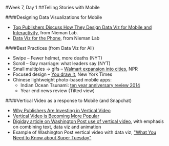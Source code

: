#Week 7, Day 1
##Telling Stories with Mobile

####Designing Data Visualizations for Mobile

- [Top Publishers Discuss How They Design Data Viz for Mobile and Interactivity](http://www.niemanlab.org/2016/03/small-screens-full-art-despite-their-size-smartphones-open-up-new-opportunities-for-interactives/), from Nieman Lab.
- [Data Viz for the Phone](http://www.niemanlab.org/2014/07/data-visualization-is-good-data-visualization-that-works-on-your-phone-is-better/), from Nieman Lab

####Best Practices (from Data Viz for All)
- Swipe – Fewer helmet, more deaths (NYT)
- Scroll – Gay marriage: what leaders say (NYT)
- Small multiples → gifs – [Walmart expansion into  cities](http://www.npr.org/2015/04/01/396757476/the-neighborhood-wal-mart-a-blessing-or-a-curse), NPR
- Focused design – [You draw it](http://www.nytimes.com/interactive/2015/05/28/upshot/you-draw-it-how-family-income-affects-childrens-college-chances.html?abt=0002&abg=1&_r=1), New York Times
- Chinese lightweight photo-based mobile apps:
  - Indian Ocean Tsunami: [ten year anniversary review 2014](http://image.thepaper.cn/html/zt/2014/ynhx/index.html)
  - Year end news review (Tilted view)

####Vertical Video as a response to Mobile (and Snapchat)
- [Why Publishers Are Investing in Vertical Video](https://www.themediabriefing.com/article/vertical-thinking-why-publishers-are-investing-in-vertical-video)
- [Vertical Video is Becoming More Popular](http://www.niemanlab.org/2016/02/vertical-video-is-becoming-more-popular-but-theres-no-consensus-on-the-best-way-to-make-it/?relatedstory)
- [Digiday article on Washington Post use of vertical video](http://digiday.com/publishers/fight-washington-post-embracing-vertical-video/), with emphasis on combining text, data viz and animation
- Example of Washington Post vertical video with data viz, ["What You Need to Know about Super Tuesday"](https://www.washingtonpost.com/video/politics/what-you-need-to-know-about-super-tuesday/2016/02/26/50158184-dcb2-11e5-8210-f0bd8de915f6_video.html)



